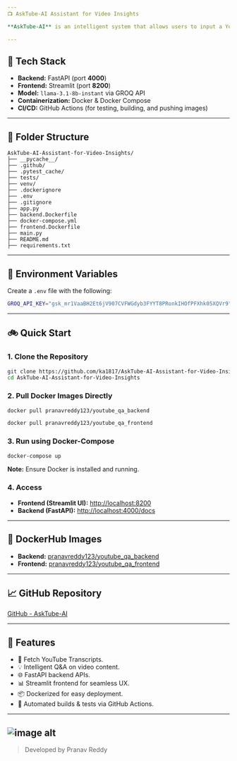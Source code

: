 ```yaml
---
📺 AskTube-AI Assistant for Video Insights

**AskTube-AI** is an intelligent system that allows users to input a YouTube Video ID and ask questions about the video content. It retrieves video transcripts and performs Retrieval-Augmented Generation (RAG) to provide insightful answers.

---
```


## 🚀 Tech Stack

- **Backend:** FastAPI (port **4000**)
- **Frontend:** Streamlit (port **8200**)
- **Model:** `llama-3.1-8b-instant` via GROQ API
- **Containerization:** Docker & Docker Compose
- **CI/CD:** GitHub Actions (for testing, building, and pushing images)

---

## 📁 Folder Structure

```
AskTube-AI-Assistant-for-Video-Insights/
├── __pycache__/
├── .github/
├── .pytest_cache/
├── tests/
├── venv/
├── .dockerignore
├── .env
├── .gitignore
├── app.py
├── backend.Dockerfile
├── docker-compose.yml
├── frontend.Dockerfile
├── main.py
├── README.md
├── requirements.txt
```

---

## 🔑 Environment Variables

Create a `.env` file with the following:

```bash
GROQ_API_KEY="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"
```

---

## 🚲 Quick Start

### 1. Clone the Repository

```bash
git clone https://github.com/ka1817/AskTube-AI-Assistant-for-Video-Insights.git
cd AskTube-AI-Assistant-for-Video-Insights
```

### 2. Pull Docker Images Directly

```bash
docker pull pranavreddy123/youtube_qa_backend

docker pull pranavreddy123/youtube_qa_frontend
```

### 3. Run using Docker-Compose

```bash
docker-compose up
```

**Note:** Ensure Docker is installed and running.

### 4. Access

- **Frontend (Streamlit UI):** [http://localhost:8200](http://localhost:8200)
- **Backend (FastAPI):** [http://localhost:4000/docs](http://localhost:4000/docs)

---

## 🏑 DockerHub Images

- **Backend:** [pranavreddy123/youtube_qa_backend](https://hub.docker.com/r/pranavreddy123/youtube_qa_backend)
- **Frontend:** [pranavreddy123/youtube_qa_frontend](https://hub.docker.com/r/pranavreddy123/youtube_qa_frontend)

---

## 📈 GitHub Repository

[GitHub - AskTube-AI](https://github.com/ka1817/AskTube-AI-Assistant-for-Video-Insights)

---

## 🎉 Features

- 🎥 Fetch YouTube Transcripts.
- 💡 Intelligent Q&A on video content.
- 🌐 FastAPI backend APIs.
- 📊 Streamlit frontend for seamless UX.
- 📦 Dockerized for easy deployment.
- 📆 Automated builds & tests via GitHub Actions.

---
![image alt](https://github.com/ka1817/AskTube-AI-Assistant-for-Video-Insights/blob/38f40516e8b45b5cde6a91e61c1406a21d29ccbc/Project_Template.png)
---

>  Developed by Pranav Reddy

